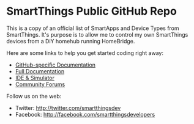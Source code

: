 # SmartThings Public GitHub Repo

This is a copy of an official list of SmartApps and Device Types from SmartThings. It's purpose is to allow me to control my own SmartThings devices from a DiY homehub running HomeBridge.

Here are some links to help you get started coding right away:

* [GitHub-specific Documentation](http://docs.smartthings.com/en/latest/tools-and-ide/github-integration.html)
* [Full Documentation](http://docs.smartthings.com)
* [IDE & Simulator](http://ide.smartthings.com)
* [Community Forums](http://community.smartthings.com)

Follow us on the web:

* Twitter: http://twitter.com/smartthingsdev
* Facebook: http://facebook.com/smartthingsdevelopers
